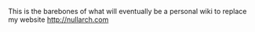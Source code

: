 This is the barebones of what will eventually be a personal wiki to replace my website http://nullarch.com
